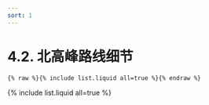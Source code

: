 ```yaml
---
sort: 1
---
```


# 4.2. 北高峰路线细节

```
{% raw %}{% include list.liquid all=true %}{% endraw %}
```

{% include list.liquid all=true %}
